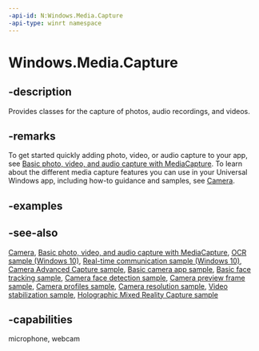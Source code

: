 ```yaml
---
-api-id: N:Windows.Media.Capture
-api-type: winrt namespace
---
```


# Windows.Media.Capture

## -description

Provides classes for the capture of photos, audio recordings, and videos.

## -remarks

To get started quickly adding photo, video, or audio capture to your app, see [Basic photo, video, and audio capture with MediaCapture](https://docs.microsoft.com/windows/uwp/audio-video-camera/basic-photo-video-and-audio-capture-with-mediacapture). To learn about the different media capture features you can use in your Universal Windows app, including how-to guidance and samples, see [Camera](https://docs.microsoft.com/windows/uwp/audio-video-camera/camera).

## -examples

## -see-also

[Camera](https://docs.microsoft.com/windows/uwp/audio-video-camera/camera), [Basic photo, video, and audio capture with MediaCapture](https://docs.microsoft.com/windows/uwp/audio-video-camera/basic-photo-video-and-audio-capture-with-mediacapture), [OCR sample (Windows 10)](https://github.com/Microsoft/Windows-universal-samples/tree/master/Samples/OCR), [Real-time communication sample (Windows 10)](https://go.microsoft.com/fwlink/p/?LinkId=620600), [Camera Advanced Capture sample](https://github.com/Microsoft/Windows-universal-samples/tree/dev/Samples/CameraAdvancedCapture), [Basic camera app sample](https://github.com/Microsoft/Windows-universal-samples/tree/dev/Samples/CameraStarterKit), [Basic face tracking sample](https://github.com/Microsoft/Windows-universal-samples/tree/dev/Samples/BasicFaceTracking), [Camera face detection sample](https://github.com/Microsoft/Windows-universal-samples/tree/dev/Samples/CameraFaceDetection), [Camera preview frame sample](https://github.com/Microsoft/Windows-universal-samples/tree/dev/Samples/CameraGetPreviewFrame), [Camera profiles sample](https://github.com/Microsoft/Windows-universal-samples/tree/dev/Samples/CameraProfile), [Camera resolution sample](https://github.com/Microsoft/Windows-universal-samples/tree/dev/Samples/CameraResolution), [Video stabilization sample](https://github.com/Microsoft/Windows-universal-samples/tree/master/Samples/CameraVideoStabilization), [Holographic Mixed Reality Capture sample](https://github.com/Microsoft/Windows-universal-samples/tree/master/Samples/HolographicMixedRealityCapture)

## -capabilities

microphone, webcam
